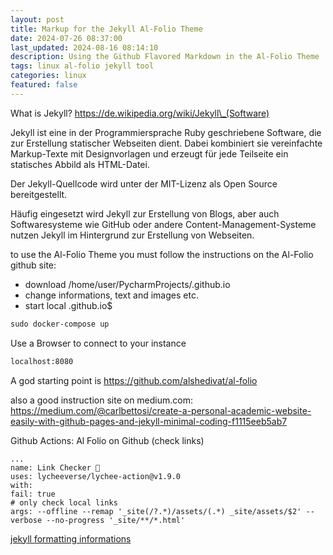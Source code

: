 ```yaml
---
layout: post
title: Markup for the Jekyll Al-Folio Theme
date: 2024-07-26 08:37:00
last_updated: 2024-08-16 08:14:10
description: Using the Github Flavored Markdown in the Al-Folio Theme
tags: linux al-folio jekyll tool
categories: linux
featured: false
---
```


What is
Jekyll? <a href="https://de.wikipedia.org/wiki/Jekyll_(Software)">https://de.wikipedia.org/wiki/Jekyll\_(Software)</a>

Jekyll ist eine in der Programmiersprache Ruby geschriebene Software,
die zur Erstellung statischer Webseiten dient.
Dabei kombiniert sie vereinfachte Markup-Texte mit Designvorlagen und erzeugt für jede
Teilseite ein statisches Abbild als HTML-Datei.

Der Jekyll-Quellcode wird unter der MIT-Lizenz als Open Source bereitgestellt.

Häufig eingesetzt wird Jekyll zur Erstellung von Blogs, aber auch Softwaresysteme wie GitHub
oder andere Content-Management-Systeme nutzen Jekyll im Hintergrund zur Erstellung von Webseiten.

to use the Al-Folio Theme you must follow the instructions on the Al-Folio github site:

- download /home/user/PycharmProjects/<name>.github.io
- change informations, text and images etc.
- start local <name>.github.io$

```markdown
sudo docker-compose up
```

Use a Browser to connect to your instance

```markdown
localhost:8080
```

A god starting point is <a href="https://github.com/alshedivat/al-folio">https://github.com/alshedivat/al-folio</a>

also a good instruction site on medium.com:<br>
<a href="https://medium.com/@carlbettosi/create-a-personal-academic-website-easily-with-github-pages-and-jekyll-minimal-coding-f1115eeb5ab7">
https://medium.com/@carlbettosi/create-a-personal-academic-website-easily-with-github-pages-and-jekyll-minimal-coding-f1115eeb5ab7</a>

Github Actions: Al Folio on Github (check links)

```angular2html
...
name: Link Checker 🔗
uses: lycheeverse/lychee-action@v1.9.0
with:
fail: true
# only check local links
args: --offline --remap '_site(/?.*)/assets/(.*) _site/assets/$2' --verbose --no-progress '_site/**/*.html'

```

[jekyll formatting informations]: https://idratherbewriting.com/documentation-theme-jekyll/mydoc_lists.html "jekyll formatting"

[jekyll formatting informations]
